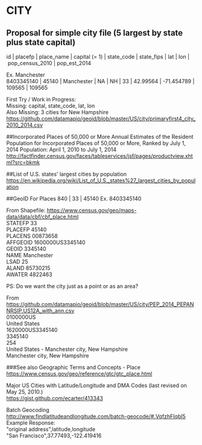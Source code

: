 # CITY

## Proposal for simple city file (5 largest by state plus state capital)
id         | placefp | place_name | capital (= 1) | state_code | state_fips | lat      | lon         | pop_census_2010 | pop_est_2014       

Ex. Manchester        
8403345140 | 45140   | Manchester | NA            | NH		   | 33         | 42.99564 |  -71.454789 | 109565          | 109565     

First Try / Work in Progress:     
Missing: capital, state_code, lat, lon      
Also Missing: 3 cities for New Hampshire      
https://github.com/datamapio/geoid/blob/master/US/city/primaryfirst4_city_2010_2014.csv   



##Incorporated Places of 50,000 or More
Annual Estimates of the Resident Population for Incorporated Places of 50,000 or More, Ranked by July 1, 2014 Population: April 1, 2010 to July 1, 2014
http://factfinder.census.gov/faces/tableservices/jsf/pages/productview.xhtml?src=bkmk

##List of U.S. states' largest cities by population
https://en.wikipedia.org/wiki/List_of_U.S._states%27_largest_cities_by_population


##GeoID For Places
840 | 33 | 45140
Ex. 8403345140


From Shapefile: https://www.census.gov/geo/maps-data/data/cbf/cbf_place.html     
STATEFP    33     
PLACEFP    45140   
PLACENS    00873658  
AFFGEOID    1600000US3345140   
GEOID    3345140   
NAME    Manchester   
LSAD    25   
ALAND    85730215   
AWATER    4822463   

PS: Do we want the city just as a point or as an area?


From https://github.com/datamapio/geoid/blob/master/US/city/PEP_2014_PEPANNRSIP.US12A_with_ann.csv    
0100000US        
United States    
1620000US3345140    
3345140    
254    
United States - Manchester city, New Hampshire   
Manchester city, New Hampshire   



      
###See also
Geographic Terms and Concepts - Place     
https://www.census.gov/geo/reference/gtc/gtc_place.html   

Major US Cities with Latitude/Longitude and DMA Codes (last revised on May 25, 2010.)    
https://gist.github.com/ecarter/413343    

Batch Geocoding     
http://www.findlatitudeandlongitude.com/batch-geocode/#.VqfzhFIqbl5      
Example Response:      
"original address",latitude,longitude   
"San Francisco",37.77493,-122.419416